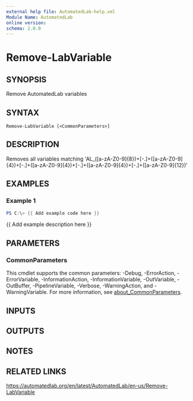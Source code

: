 ```yaml
---
external help file: AutomatedLab-help.xml
Module Name: AutomatedLab
online version:
schema: 2.0.0
---
```


# Remove-LabVariable

## SYNOPSIS
Remove AutomatedLab variables

## SYNTAX

```
Remove-LabVariable [<CommonParameters>]
```

## DESCRIPTION
Removes all variables matching  'AL_(\[a-zA-Z0-9\]{8})+\[-.\]+(\[a-zA-Z0-9\]{4})+\[-.\]+(\[a-zA-Z0-9\]{4})+\[-.\]+(\[a-zA-Z0-9\]{4})+\[-.\]+(\[a-zA-Z0-9\]{12})'

## EXAMPLES

### Example 1
```powershell
PS C:\> {{ Add example code here }}
```

{{ Add example description here }}

## PARAMETERS

### CommonParameters
This cmdlet supports the common parameters: -Debug, -ErrorAction, -ErrorVariable, -InformationAction, -InformationVariable, -OutVariable, -OutBuffer, -PipelineVariable, -Verbose, -WarningAction, and -WarningVariable. For more information, see [about_CommonParameters](http://go.microsoft.com/fwlink/?LinkID=113216).

## INPUTS

## OUTPUTS

## NOTES

## RELATED LINKS
https://automatedlab.org/en/latest/AutomatedLab/en-us/Remove-LabVariable
